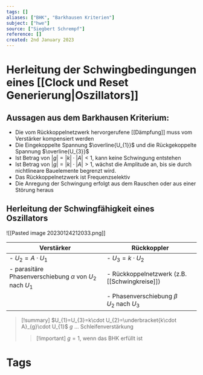 ```yaml
---
tags: []
aliases: ["BHK", "Barkhausen Kriterien"]
subject: ["hwe"]
source: ["Siegbert Schrempf"]
reference: []
created: 2nd January 2023
---
```


# Herleitung der Schwingbedingungen eines [[Clock und Reset Generierung|Oszillators]]
## Aussagen aus dem Barkhausen Kriterium:
- Die vom Rückkoppelnetzwerk hervorgerufene [[Dämpfung]] muss vom Verstärker kompensiert werden 
- Die Eingekoppelte Spannung $\overline{U_{1}}$ und die Rückgekoppelte Spannung $\overline{U_{3}}$
- Ist Betrag von $|g|=|k|\cdot|A|< 1$, kann keine Schwingung entstehen
- Ist Betrag von $|g|=|k|\cdot|A|> 1$, wächst die Amplitude an, bis sie durch nichtlineare Bauelemente begrenzt wird.
- Das Rückkoppelnetzwerk ist Frequenzselektiv
- Die Anregung der Schwingung erfolgt aus dem Rauschen oder aus einer Störung heraus

## Herleitung der Schwingfähigkeit eines Oszillators
![[Pasted image 20230124212033.png]]

| Verstärker                                                             | Rückkoppler                                   |
| ---------------------------------------------------------------------- | --------------------------------------------- |
| - $U_{2}=A\cdot U_{1}$                                                 | - $U_{3}= k\cdot U_{2}$                       |
| - parasitäre Phasenverschiebung $\alpha$ von $U_{2}$ nach $U_{1}$ | - Rückkoppelnetzwerk (z.B. [[Schwingkreise]]) |
|                                                                        | - Phasenverschiebung $\beta$ <br> $U_{2}$ nach $U_{3}$                                               |

>[!summary] $U_{1}=U_{3}=k\cdot U_{2}=\underbracket{k\cdot A}_{g}\cdot U_{1}$
> $g$ ... Schleifenverstärkung
> >[!important] $g=1$, wenn das BHK erfüllt ist



# Tags